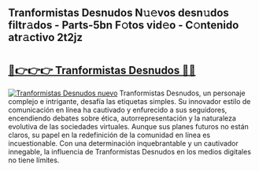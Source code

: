 ## Tranformistas Desnudos N𝚞𝚎vos desn𝚞dos filtr𝚊dos - Parts-5bn F𝚘tos vid𝚎o - C𝚘ntenido atr𝚊ctivo 2t2jz

# <h2><a href="http://mb1ubi.tromn.icu/?c=Tranformistas+Desnudos">🔗👉👉👉 Tranformistas Desnudos 🔗🔗</a></h2>

[![Tranformistas Desnudos nuevo](https://i.imgur.com/pEAQMta.gif)](http://mb1ubi.tromn.icu/?c=Tranformistas+Desnudos)
Tranformistas Desnudos, un personaje complejo e intrigante, desafía las etiquetas simples. Su innovador estilo de comunicación en línea ha cautivado y enfurecido a sus seguidores, encendiendo debates sobre ética, autorrepresentación y la naturaleza evolutiva de las sociedades virtuales. Aunque sus planes futuros no están claros, su papel en la redefinición de la comunidad en línea es incuestionable. Con una determinación inquebrantable y un cautivador innegable, la influencia de Tranformistas Desnudos en los medios digitales no tiene límites.
